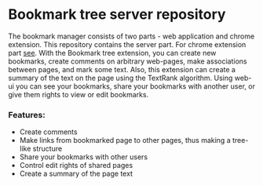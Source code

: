 # Bookmark tree server repository
The bookmark manager consists of two parts - web application and chrome extension. This repository contains the server part. 
For chrome extension part [see](https://github.com/olpapchenko/bookmark-tree-chrome-extension).
With the Bookmark tree extension, you can create new bookmarks, create comments on arbitrary web-pages, make associations between pages, and mark some text.
Also, this extension can create a summary of the text on the page using the TextRank algorithm.
Using web-ui you can see your bookmarks, share your bookmarks with another user, or give them rights to view or edit bookmarks.

### Features:
- Create comments
- Make links from bookmarked page to other pages, thus making a tree-like structure
- Share your bookmarks with other users
- Control edit rights of shared pages
- Create a summary of the page text
